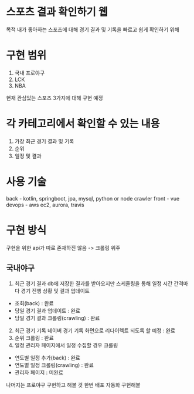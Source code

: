 # 스포츠 결과 확인하기 웹

목적 내가 좋아하는 스포츠에 대해 경기 결과 및 기록을 빠르고 쉽게 확인하기 위해

# 구현 범위
1. 국내 프로야구
2. LCK
3. NBA

현재 관심있는 스포츠 3가지에 대해 구현 예정

# 각 카테고리에서 확인할 수 있는 내용
1. 가장 최근 경기 결과 및 기록
2. 순위
3. 일정 및 결과


# 사용 기술
back - kotlin, springboot, jpa, mysql, python or node crawler
front - vue
devops - aws ec2, aurora, travis

# 구현 방식
구현을 위한 api가 따로 존재하진 않음 -> 크롤링 위주

## 국내야구
1. 최근 경기 결과
  db에 저장한 결과를 받아오지만 스케줄링을 통해 일정 시간 간격마다 경기 진행 상황 및 결과 업데이트
  - 조회(back) : 완료
  - 당일 경기 결과 업데이트 : 완료
  - 당일 경기 결과 크롤링(crawling) : 완료
2. 최근 경기 기록
  네이버 경기 기록 화면으로 리다이렉트 되도록 할 예정 : 완료
3. 순위
  크롤링 : 완료
4. 일정
  관리자 페이지에서 일정 수집할 경우 크롤링
  - 연도별 일정 추가(back) : 완료
  - 연도별 일정 크롤링(crawling) : 완료
  - 관리자 페이지 : 미완료


나머지는 프로야구 구현하고 해볼 것
한번 배포 자동화 구현해볼 

